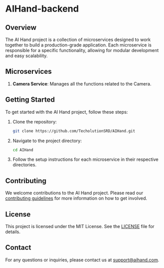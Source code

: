 # AIHand-backend

## Overview

The AI Hand project is a collection of microservices designed to work together to build a production-grade application. Each microservice is responsible for a specific functionality, allowing for modular development and easy scalability.

## Microservices

1. **Camera Service**: Manages all the functions related to the Camera.
## Getting Started

To get started with the AI Hand project, follow these steps:

1. Clone the repository:
    ```sh
    git clone https://github.com/TecholutionSRD/AIHand.git
    ```
2. Navigate to the project directory:
    ```sh
    cd AIHand
    ```
3. Follow the setup instructions for each microservice in their respective directories.

## Contributing

We welcome contributions to the AI Hand project. Please read our [contributing guidelines](CONTRIBUTING.md) for more information on how to get involved.

## License

This project is licensed under the MIT License. See the [LICENSE](LICENSE) file for details.

## Contact

For any questions or inquiries, please contact us at support@aihand.com.
